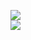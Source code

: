 [![](https://img.shields.io/badge/Made%20With-Github%20Spray-lightgrey.svg?style=for-the-badge&logo=github)](https://github.com/Annihil/github-spray#7194)  
[![](https://i.imgur.com/2DrTn0Z.gif)](https://github.com/Annihil/github-spray)